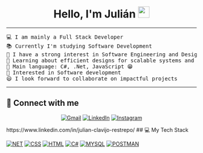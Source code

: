 <h1 align="center">
Hello, I'm Julián
	<a href="https://github.com/JulianR23" target="_self">
		<img src="https://media.giphy.com/media/hvRJCLFzcasrR4ia7z/giphy.gif" width="30">
	</a>
</h1>

<hr>
<pre>
💻 I am mainly a Full Stack Developer
📚 Currently I'm studying Software Development
📝 I have a strong interest in Software Engineering and Design
🌱 Learning about efficient designs for scalable systems and agile method
🌟 Main language: C#, .Net, JavaScript 😁
🚩 Interested in Software development
😃 I look forward to collaborate on impactful projects
</pre>
<hr>

## 🤝 Connect with me

<p align="center">
	<a href="julianclavijorpo120@gmail.com"><img img src="https://img.shields.io/badge/gmail-%23EA4335.svg?style=plastic&logo=gmail&logoColor=white" alt="Gmail"/></a>
	<a href="https://www.linkedin.com/in/julian-clavijo-restrepo/"><img src="https://img.shields.io/badge/linkedin-%230A66C2.svg?style=plastic&logo=linkedin&logoColor=white" alt="LinkedIn"/></a>
    <a href="https://www.instagram.com/restrepo.j23/"><img src="https://img.shields.io/badge/Instagram-%23E4405F.svg?style=plastic&logo=instagram&logoColor=white" alt="Instagram"/></a>
</p>
https://www.linkedin.com/in/julian-clavijo-restrepo/
## 💻 My Tech Stack

<p>
    <a href="https://dotnet.microsoft.com/es-es/"><img alt="NET" ></a>
    <a href=""><img alt="CSS" src="https://img.shields.io/badge/Java-%23FF6F00.svg?logo=java&logoColor=white"></a>
    <a href=""><img alt="HTML" src="https://img.shields.io/badge/HTML-%23E34F26.svg?style=plastic&logo=html5&logoColor=white"></a>
    <a href="https://dotnet.microsoft.com/es-es/languages/csharp"><img alt="C#" ></a>
    <a href="https://www.mysql.com/"><img alt="MYSQL" src="https://img.shields.io/badge/MySQL-%234479A1.svg?style=plastic&logo=mysql&logoColor=white"></a>
    <a href="https://www.postman.com/"><img alt="POSTMAN" src="https://img.shields.io/badge/Postman-%23FF6C37.svg?style=plastic&logo=postman&logoColor=white"></a>
</p>
